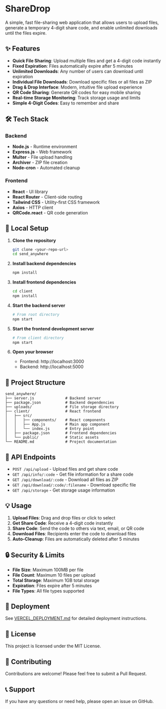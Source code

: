 # ShareDrop

A simple, fast file-sharing web application that allows users to upload files, generate a temporary 4-digit share code, and enable unlimited downloads until the files expire.

## ✨ Features

- **Quick File Sharing**: Upload multiple files and get a 4-digit code instantly
- **Fixed Expiration**: Files automatically expire after 5 minutes
- **Unlimited Downloads**: Any number of users can download until expiration
- **Individual File Downloads**: Download specific files or all files as ZIP
- **Drag & Drop Interface**: Modern, intuitive file upload experience
- **QR Code Sharing**: Generate QR codes for easy mobile sharing
- **Real-time Storage Monitoring**: Track storage usage and limits
- **Simple 4-Digit Codes**: Easy to remember and share

## 🛠️ Tech Stack

### Backend
- **Node.js** - Runtime environment
- **Express.js** - Web framework
- **Multer** - File upload handling
- **Archiver** - ZIP file creation
- **Node-cron** - Automated cleanup

### Frontend
- **React** - UI library
- **React Router** - Client-side routing
- **Tailwind CSS** - Utility-first CSS framework
- **Axios** - HTTP client
- **QRCode.react** - QR code generation

## 🚀 Local Setup

1. **Clone the repository**
   ```bash
   git clone <your-repo-url>
   cd send_anywhere
   ```

2. **Install backend dependencies**
   ```bash
   npm install
   ```

3. **Install frontend dependencies**
   ```bash
   cd client
   npm install
   ```

4. **Start the backend server**
   ```bash
   # From root directory
   npm start
   ```

5. **Start the frontend development server**
   ```bash
   # From client directory
   npm start
   ```

6. **Open your browser**
   - Frontend: http://localhost:3000
   - Backend: http://localhost:5000

## 📁 Project Structure

```
send_anywhere/
├── server.js              # Backend server
├── package.json           # Backend dependencies
├── uploads/               # File storage directory
├── client/                # React frontend
│   ├── src/
│   │   ├── components/    # React components
│   │   ├── App.js         # Main app component
│   │   └── index.js       # Entry point
│   ├── package.json       # Frontend dependencies
│   └── public/            # Static assets
└── README.md              # Project documentation
```

## 🔧 API Endpoints

- `POST /api/upload` - Upload files and get share code
- `GET /api/info/:code` - Get file information for a share code
- `GET /api/download/:code` - Download all files as ZIP
- `GET /api/download/:code/:filename` - Download specific file
- `GET /api/storage` - Get storage usage information

## 💡 Usage

1. **Upload Files**: Drag and drop files or click to select
2. **Get Share Code**: Receive a 4-digit code instantly
3. **Share Code**: Send the code to others via text, email, or QR code
4. **Download Files**: Recipients enter the code to download files
5. **Auto-Cleanup**: Files are automatically deleted after 5 minutes

## 🔒 Security & Limits

- **File Size**: Maximum 100MB per file
- **File Count**: Maximum 10 files per upload
- **Total Storage**: Maximum 1GB total storage
- **Expiration**: Files expire after 5 minutes
- **File Types**: All file types supported

## 🚀 Deployment

See [VERCEL_DEPLOYMENT.md](./VERCEL_DEPLOYMENT.md) for detailed deployment instructions.

## 📝 License

This project is licensed under the MIT License.

## 🤝 Contributing

Contributions are welcome! Please feel free to submit a Pull Request.

## 📞 Support

If you have any questions or need help, please open an issue on GitHub.
